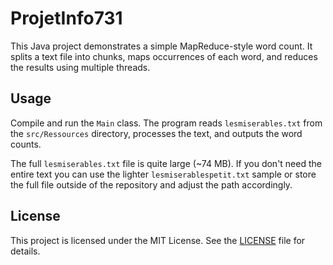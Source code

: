 # ProjetInfo731

This Java project demonstrates a simple MapReduce-style word count. It splits a text file into chunks, maps occurrences of each word, and reduces the results using multiple threads.

## Usage

Compile and run the `Main` class. The program reads `lesmiserables.txt` from the `src/Ressources` directory, processes the text, and outputs the word counts.

The full `lesmiserables.txt` file is quite large (~74&nbsp;MB). If you don't need the entire text you can use the lighter `lesmiserablespetit.txt` sample or store the full file outside of the repository and adjust the path accordingly.

## License

This project is licensed under the MIT License. See the [LICENSE](LICENSE) file for details.
